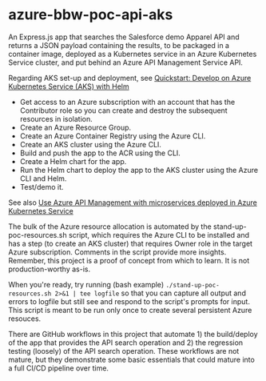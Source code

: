 # azure-bbw-poc-api-aks
An Express.js app that searches the Salesforce demo Apparel API and returns a JSON payload containing the results, to be packaged in a container image, deployed as a Kubernetes service in an Azure Kubernetes Service cluster, and put behind an Azure API Management Service API.

Regarding AKS set-up and deployment, see [Quickstart: Develop on Azure Kubernetes Service (AKS) with Helm](https://learn.microsoft.com/en-us/azure/aks/quickstart-helm?tabs=azure-cli.)
- Get access to an Azure subscription with an account that has the Contributor role so you can create and destroy the subsequent resources in isolation.
- Create an Azure Resource Group.
- Create an Azure Container Registry using the Azure CLI.
- Create an AKS cluster using the Azure CLI.
- Build and push the app to the ACR using the CLI.
- Create a Helm chart for the app.
- Run the Helm chart to deploy the app to the AKS cluster using the Azure CLI and Helm.
- Test/demo it.

See also [Use Azure API Management with microservices deployed in Azure Kubernetes Service](https://learn.microsoft.com/en-us/azure/api-management/api-management-kubernetes)

The bulk of the Azure resource allocation is automated by the stand-up-poc-resources.sh script, which requires the Azure CLI to be installed and has a step (to create an AKS cluster) that requires Owner role in the target Azure subscription. Comments in the script provide more insights.  Remember, this
project is a proof of concept from which to learn.  It is not production-worthy as-is.

When you're ready, try running (bash example) `./stand-up-poc-resources.sh 2>&1 | tee logfile` so that you can capture all output and errors to logfile but still see and respond to the script's prompts for input.  This script is meant to be run only once to create several persistent Azure resouces.

There are GitHub workflows in this project that automate 1) the build/deploy of the app that provides the API search operation and 2) the regression testing (loosely) of the API search operation.  These workflows are not mature, but they demonstrate some basic essentials that could mature into a full CI/CD pipeline over time.